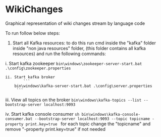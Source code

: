 # WikiChanges
Graphical representation of wiki changes stream by language code


To run follow below steps:

1. Start all Kafka resources:
to do this run cmd inside the "kafka" folder inside "non java resources" folder, (this folder contains all kafka resources) and run the following commands:

i. Start kafka zookeeper
    		```
    		bin\windows\zookeeper-server-start.bat .\config\zookeeper.properties
    		```
    
	ii. Start kafka broker
    		```
	  	bin\windows\kafka-server-start.bat .\config\server.properties
   		 ```
  
 iii. View all topics on the broker
    		```
		bin\windows\kafka-topics --list --bootstrap-server localhost:9093
    		```
  
 iv. Start kafka console consumer
   		 ```sh
  		bin\windows\kafka-console-consumer.bat --bootstrap-server localhost:9093 --topic topicname -property print.key=true
    		```
  	for each topic change the "topicname" and remove "-property print.key=true" if not needed 
